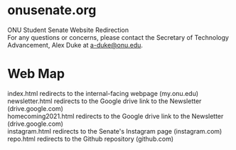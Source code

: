 # onusenate.org
ONU Student Senate Website Redirection 
<br>
For any questions or concerns, please contact the Secretary of Technology Advancement, Alex Duke at a-duke@onu.edu.

# Web Map
index.html redirects to the internal-facing webpage (my.onu.edu)
<br>
newsletter.html redirects to the Google drive link to the Newsletter (drive.google.com)
<br>
homecoming2021.html redirects to the Google drive link to the Newsletter (drive.google.com)
<br>
instagram.html redirects to the Senate's Instagram page (instagram.com)
<br>
repo.html redirects to the Github repository (github.com)
